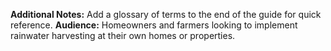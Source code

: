 **Additional Notes:** Add a glossary of terms to the end of the guide for quick reference. 
**Audience:** Homeowners and farmers looking to implement rainwater harvesting at their own homes or properties.